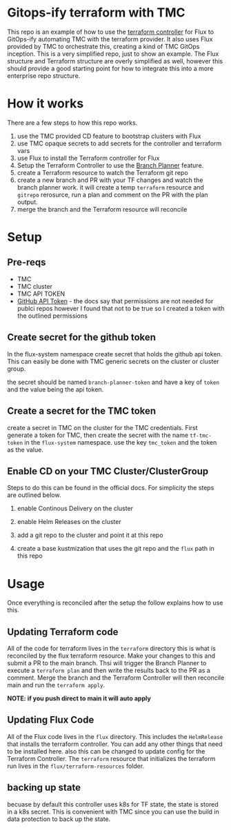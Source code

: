 # Gitops-ify terraform with TMC

This repo is an example of how to use the [terraform controller](https://flux-iac.github.io/tofu-controller/) for Flux to GitOps-ify automating TMC with the terraform provider. It also uses Flux provided by TMC to orchestrate this, creating a kind of TMC GitOps inception. This is a very simplified repo, just to show an example. The Flux structure and Terraform structure are overly simplified as well, however this should provide a good starting point for how to integrate this into a more enterprise repo structure.

# How it works

There are a few steps to how this repo works.

1. use the TMC provided CD feature to bootstrap clusters with Flux
1. use TMC opaque secrets to add secrets for the controller and terraform vars
1. use Flux to install the Terraform controller for Flux
1. Setup the Terraform Controller to use the [Branch Planner](https://flux-iac.github.io/tofu-controller/branch-planner/) feature.
1. create a Terraform resource to watch the Terraform git repo
1. create a new branch and PR with your TF changes and watch the branch planner work. it will create a temp `terraform` resource and `gitrepo` rerosurce, run a plan and comment on the PR with the plan output.
1. merge the branch and the Terraform resource will reconcile


# Setup

## Pre-reqs

* TMC
* TMC cluster
* TMC API TOKEN
* [GitHub API Token](https://flux-iac.github.io/tofu-controller/branch-planner/branch-planner-getting-started/#prerequisites) - the docs say that permissions are not needed for publci repos however I found that not to be true so I created a token with the outlined permissions 

## Create secret for the github token

In the flux-system namespace create secret that holds the github api token. This can easily be done with TMC generic secrets on the cluster or cluster group.

the secret should be named `branch-planner-token` and have a key of `token` and the value being the api token. 

## Create a secret for the TMC token

create a secret in TMC on the cluster for the TMC credentials. First generate a token for TMC, then create the secret with the name `tf-tmc-token` in the `flux-system`  namespace. use the key `tmc_token` and the token as the value.

## Enable CD on your TMC Cluster/ClusterGroup

Steps to do this can be found in the official docs. For simplicity the steps are outlined below.

1. enable Continous Delivery on the cluster

2. enable Helm Releases on the cluster

3. add a git repo to the cluster and point it at this repo

4. create a base kustmization that uses the git repo and the `flux` path in this repo



# Usage

Once everything is reconciled after the setup the follow explains how to use this.

## Updating Terraform code

All of the code for terraform lives in the `terraform` directory this is what is reconciled by the flux terraform resource. Make your changes to this and submit a PR to the main branch. Thsi will trigger the Branch Planner to execute a `terraform plan` and then write the results back to the PR as a comment. Merge the branch and the Terraform Controller will then reconcile main and run the `terraform apply`. 

**NOTE: if you push direct to main it will auto apply**


## Updating Flux Code

All of the Flux code lives in the `flux` directory. This includes the `HelmRelease` that installs the terraform controller. You can add any other things that need to be installed here. also this can be changed to update config for the Terraform Controller. The `terraform` resource that initializes the terraform run lives in the `flux/terraform-resources` folder. 


## backing up state

becuase by default this controller uses k8s for TF state, the state is stored in a k8s secret. This is convenient with TMC since you can use the build in data protection to back up the state. 